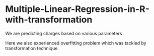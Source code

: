 # Multiple-Linear-Regression-in-R-with-transformation

We are predicting charges based on various parameters

Here we also experienced overfitting problem which was tackled by transformation technique
